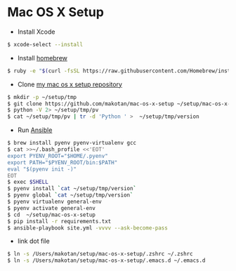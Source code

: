 Mac OS X Setup
==============

* Install Xcode

```bash
$ xcode-select --install
```

* Install [homebrew](http://brew.sh/)

```bash
$ ruby -e "$(curl -fsSL https://raw.githubusercontent.com/Homebrew/install/master/install)"
```

* Clone [my mac os x setup repository](https://github.com/knakayama/mac-os-x-setup)

```bash
$ mkdir -p ~/setup/tmp
$ git clone https://github.com/makotan/mac-os-x-setup ~/setup/mac-os-x-setup
$ python -V 2> ~/setup/tmp/pv
$ cat ~/setup/tmp/pv | tr -d 'Python ' >  ~/setup/tmp/version
```

* Run [Ansible](https://github.com/ansible/ansible)

```bash
$ brew install pyenv pyenv-virtualenv gcc
$ cat >>~/.bash_profile <<'EOT'
export PYENV_ROOT="$HOME/.pyenv"
export PATH="$PYENV_ROOT/bin:$PATH"
eval "$(pyenv init -)"
EOT
$ exec $SHELL
$ pyenv install `cat ~/setup/tmp/version`
$ pyenv global `cat ~/setup/tmp/version`
$ pyenv virtualenv general-env
$ pyenv activate general-env
$ cd  ~/setup/mac-os-x-setup
$ pip install -r requirements.txt
$ ansible-playbook site.yml -vvvv --ask-become-pass
```

* link dot file

```bash
$ ln -s /Users/makotan/setup/mac-os-x-setup/.zshrc ~/.zshrc
$ ln -s /Users/makotan/setup/mac-os-x-setup/.emacs.d ~/.emacs.d
```

